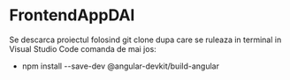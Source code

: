# FrontendAppDAI
Se descarca proiectul folosind git clone dupa care se ruleaza in terminal in Visual Studio Code comanda de mai jos:
-  npm install --save-dev @angular-devkit/build-angular

